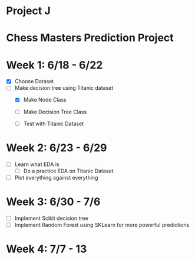 # Project J
# Chess Masters Prediction Project

# Week 1: 6/18 - 6/22
- [x] Choose Dataset
- [ ] Make decision tree using Titanic dataset
    - [x] Make Node Class
    - [ ] Make Decision Tree Class
    - [ ] Test with Titanic Dataset


# Week 2: 6/23 - 6/29
- [ ] Learn what EDA is
    - [ ] Do a practice EDA on Titanic Dataset
- [ ] Plot everything against everything

# Week 3: 6/30 - 7/6
- [ ] Implement Scikit decision tree
- [ ] Implement Random Forest using SKLearn for more powerful predictions

# Week 4: 7/7 - 13